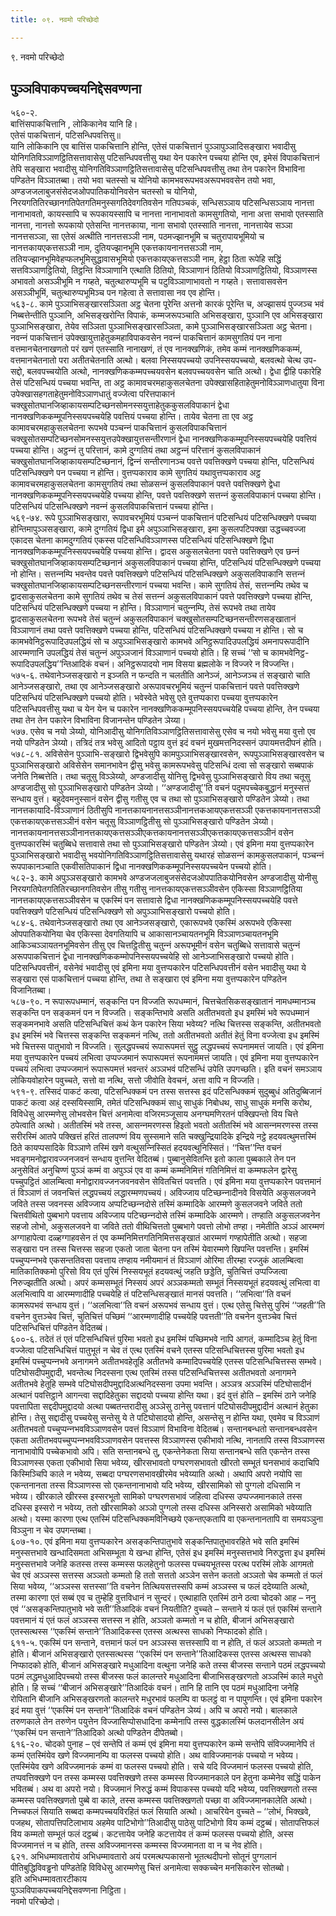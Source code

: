 ```yaml
---
title: ०९. नवमो परिच्छेदो

---
```

९. नवमो परिच्छेदो  


## पुञ्ञविपाकपच्चयनिद्देसवण्णना

५६०-२.  
बात्तिंसपाकचित्तानि , लोकिकानेव यानि हि।  
एतेसं पाकचित्तानं, पटिसन्धिपवत्तिसु॥  
यानि लोकिकानि एव बात्तिंस पाकचित्तानि होन्ति, एतेसं पाकचित्तानं पुञ्ञापुञ्ञादिसङ्खारा भवादीसु योनिगतिविञ्ञाणट्ठितिसत्तावासेसु पटिसन्धिपवत्तीसु यथा येन पकारेन पच्चया होन्ति एव, इमेसं विपाकचित्तानं तेपि सङ्खारा भवादीसु योनिगतिविञ्ञाणट्ठितिसत्तावासेसु पटिसन्धिपवत्तीसु तथा तेन पकारेन विभाविना पण्डितेन विञ्ञातब्बा। तयो भवा चतस्सो च योनियो कामभवरूपभवअरूपभववसेन तयो भवा, अण्डजजलाबुजसंसेदजओपपातिकयोनिवसेन चतस्सो च योनियो, निरयगतितिरच्छानगतिपेतगतिमनुस्सगतिदेवगतिवसेन गतिपञ्चकं, सन्धिसञ्‍ञाय पटिसन्धिसञ्‍ञाय नानत्ता नानाभावतो, कायस्सापि च रूपकायस्सापि च नानत्ता नानाभावतो कामसुगतियो, नाना अत्ता सभावो एतस्साति नानत्ता, नानत्तो रूपकायो एतेसन्ति नानत्तकाया, नाना सभावो एतस्साति नानत्ता, नानत्तायेव सञ्‍ञा नानत्तसञ्‍ञा, सा एतेसं अत्थीति नानत्तसञ्‍ञी नाम, पठमज्झानभूमि च चतुरापायभूमियो च नानत्तकायएकत्तसञ्‍ञी नाम, दुतियज्झानभूमि एकत्तकायनानत्तसञ्‍ञी नाम, ततियज्झानभूमिवेहप्फलभूमिसुद्धावासभूमियो एकत्तकायएकत्तसञ्‍ञी नाम, हेट्ठा ठिता रूपेहि सद्धिं सत्तविञ्‍ञाणट्ठितियो, तिट्ठन्ति विञ्‍ञाणानि एत्थाति ठितियो, विञ्‍ञाणानं ठितियो विञ्‍ञाणट्ठितियो, विञ्‍ञाणस्स अभावतो असञ्‍ञीभूमि न गय्हते, चतुत्थारुप्पभूमि च पटुविञ्‍ञाणाभावतो न गय्हते। सत्तावासवसेन असञ्‍ञीभूमिं, चतुत्थारुप्पभूमिञ्‍च पन गहेत्वा ते सत्तावासा नव एव होन्ति।  
५६३-८. कामे पुञ्‍ञाभिसङ्खारसञ्‍ञिता अट्ठ चेतना पूरेन्ति अत्तनो कारकं पूरेन्ति च, अज्झासयं पुज्‍जञ्‍च भवं निब्बत्तेन्तीति पुञ्‍ञानि, अभिसङ्खरोन्ति विपाकं, कम्मजरूपञ्‍चाति अभिसङ्खारा, पुञ्‍ञानि एव अभिसङ्खारा पुञ्‍ञाभिसङ्खारा, तेयेव सञ्‍ञिता पुञ्‍ञाभिसङ्खारसञ्‍ञिता, कामे पुञ्‍ञाभिसङ्खारसञ्‍ञिता अट्ठ चेतना। नवन्‍नं पाकचित्तानं उपेक्खायुत्ताहेतुकमहाविपाकवसेन नवन्‍नं पाकचित्तानं कामसुगतियं पन नाना वत्तमानचेतनाखणतो परं खणं एतस्साति नानाखणं, तं एव नानक्खणिकं, तमेव कम्मं नानक्खणिककम्मं, वत्तमानचेतनातो परा अतीतचेतनाति अत्थो। बलवा निस्सयपच्‍चयो उपनिस्सयपच्‍चयो, बलवत्थो चेत्थ उप-सद्दो, बलवपच्‍चयोति अत्थो, नानक्खणिककम्मपच्‍चयवसेन बलवपच्‍चयवसेन चाति अत्थो। द्वेधा द्वीहि पकारेहि तेसं पटिसन्धियं पच्‍चया भवन्ति, ता अट्ठ कामावचरमहाकुसलचेतना उपेक्खासहिताहेतुमनोविञ्‍ञाणधातुया विना उपेक्खासहगताहेतुमनोविञ्‍ञाणधातुं वज्‍जेत्वा परित्तपाकानं चक्खुसोतघानजिव्हाकायसम्पटिच्छनसोमनस्सयुत्ताहेतुककुसलविपाकानं द्वेधा नानक्खणिककम्मूपनिस्सयपच्‍चयेहि पवत्तियं पच्‍चया होन्ति। तायेव चेतना ता एव अट्ठ कामावचरमहाकुसलचेतना रूपभवे पञ्‍चन्‍नं पाकचित्तानं कुसलविपाकचित्तानं चक्खुसोतसम्पटिच्छनसोमनस्सयुत्तउपेक्खायुत्तसन्तीरणानं द्वेधा नानक्खणिककम्मूपनिस्सयपच्‍चयेहि पवत्तियं पच्‍चया होन्ति। अट्ठन्‍नं तु परित्तानं, कामे दुग्गतियं तथा अट्ठन्‍नं परित्तानं कुसलविपाकानं चक्खुसोतघानजिव्हाकायसम्पटिच्छनानं, द्विन्‍नं सन्तीरणानञ्‍च पवत्ते पवत्तिक्खणे पच्‍चया होन्ति, पटिसन्धियं पटिसन्धिक्खणे पन पच्‍चया न होन्ति। वुत्तप्पकाराव कामे सुगतियं यथावुत्तप्पकाराव अट्ठ कामावचरमहाकुसलचेतना कामसुगतियं तथा सोळसन्‍नं कुसलविपाकानं पवत्ते पवत्तिक्खणे द्वेधा नानक्खणिककम्मूपनिस्सयपच्‍चयेहि पच्‍चया होन्ति, पवत्ते पवत्तिक्खणे सत्तन्‍नं कुसलविपाकानं पच्‍चया होन्ति। पटिसन्धियं पटिसन्धिक्खणे नवन्‍नं कुसलविपाकचित्तानं पच्‍चया होन्ति।  
५६९-७४. रूपे पुञ्‍ञाभिसङ्खारा, रूपावचरभूमियं पञ्‍चन्‍नं पाकचित्तानं पटिसन्धियं पटिसन्धिक्खणे पच्‍चया होन्तिमापुञ्‍ञसङ्खारा, कामे दुग्गतियं द्विधा इमे अपुञ्‍ञाभिसङ्खारा, इमा कुसलपटिपक्खा उद्धच्‍चवज्‍जा एकादस चेतना कामदुग्गतियं एकस्स पटिसन्धिविञ्‍ञाणस्स पटिसन्धियं पटिसन्धिक्खणे द्विधा नानक्खणिककम्मूपनिस्सयपच्‍चयेहि पच्‍चया होन्ति। द्वादस अकुसलचेतना पवत्ते पवत्तिक्खणे एव छन्‍नं चक्खुसोतघानजिव्हाकायसम्पटिच्छनानं अकुसलविपाकानं पच्‍चया होन्ति, पटिसन्धियं पटिसन्धिक्खणे पच्‍चया नो होन्ति। सत्तन्‍नम्पि भवन्तेव पवत्ते पवत्तिक्खणे पटिसन्धियं पटिसन्धिक्खणे अकुसलविपाकानि सत्तन्‍नं चक्खुसोतघानजिव्हाकायसम्पटिच्छनसन्तीरणानं पच्‍चया भवन्ति। कामे सुगतियं तेसं, सत्तन्‍नम्पि तथेव च द्वादसाकुसलचेतना कामे सुगतियं तथेव च तेसं सत्तन्‍नं अकुसलविपाकानं पवत्ते पवत्तिक्खणे पच्‍चया होन्ति, पटिसन्धियं पटिसन्धिक्खणे पच्‍चया न होन्ति। विञ्‍ञाणानं चतुन्‍नम्पि, तेसं रूपभवे तथा तायेव द्वादसाकुसलचेतना रूपभवे तेसं चतुन्‍नं अकुसलविपाकानं चक्खुसोतसम्पटिच्छनसन्तीरणसङ्खातानं विञ्‍ञाणानं तथा पवत्ते पवत्तिक्खणे पच्‍चया होन्ति, पटिसन्धियं पटिसन्धिक्खणे पच्‍चया न होन्ति। सो च कामभवेनिट्ठरूपादिउपलद्धियं सो च अपुञ्‍ञाभिसङ्खारो कामभवे अनिट्ठरूपादिउपलद्धियं अमनापरूपादीनि आरम्मणानि उपलद्धियं तेसं चतुन्‍नं अपुञ्‍ञजानं विञ्‍ञाणानं पच्‍चयो होति। हि सच्‍चं ‘‘सो च कामभवेनिट्ठ-रूपादिउपलद्धिय’’न्तिआदिकं वचनं। अनिट्ठरूपादयो नाम विसया ब्रह्मलोके न विज्‍जरे न विज्‍जन्ति।  
५७५-६. तथेवानेञ्‍जसङ्खारो न इञ्‍जति न फन्दति न चलतीति आनेञ्‍जं, आनेञ्‍जञ्‍च तं सङ्खारो चाति आनेञ्‍जसङ्खारो, तथा एव आनेञ्‍जसङ्खारो अरूपावचरभूमियं चतुन्‍नं पाकचित्तानं पवत्ते पवत्तिक्खणे पटिसन्धियं पटिसन्धिक्खणे पच्‍चयो होति। भवेस्वेते भवेसु एते वुत्तप्पकारा पच्‍चया वुत्तप्पकारेन पटिसन्धिपवत्तीसु यथा च येन येन च पकारेन नानक्खणिककम्मूपनिस्सयपच्‍चयेहि पच्‍चया होन्ति, तेन पच्‍चया तथा तेन तेन पकारेन विभाविना विजानन्तेन पण्डितेन ञेय्या।  
५७७. एसेव च नयो ञेय्यो, योनिआदीसु योनिगतिविञ्‍ञाणट्ठितिसत्तावासेसु एसेव च नयो भवेसु मया वुत्तो एव नयो पण्डितेन ञेय्यो। तत्रिदं तत्र भवेसु आदितो पट्ठाय वुत्तं इदं वचनं मुखमत्तनिदस्सनं उपायमत्तदीपनं होति।  
५७८-८१. अविसेसेन पुञ्‍ञाभि-सङ्खारो द्विभवेसुपि कामपुञ्‍ञाभिसङ्खारवसेन, रूपपुञ्‍ञाभिसङ्खारवसेन च पुञ्‍ञाभिसङ्खारो अविसेसेन समानभावेन द्वीसु भवेसु कामरूपभवेसु पटिसन्धिं दत्वा सो सङ्खारो सब्बपाकं जनेति निब्बत्तेति। तथा चतूसु विञ्‍ञेय्यो, अण्डजादीसु योनिसु द्विभवेसु पुञ्‍ञाभिसङ्खारो विय तथा चतूसु अण्डजादीसु सो पुञ्‍ञाभिसङ्खारो पण्डितेन ञेय्यो। ‘‘अण्डजादीसू’’ति वचनं पदुमपच्‍चेकबुद्धानं मनुस्सत्तं सन्धाय वुत्तं। बहुदेवमनुस्सानं वसेन द्वीसु गतीसु एव च तथा सो पुञ्‍ञाभिसङ्खारो पण्डितेन ञेय्यो। तथा नानत्तकायादि-विञ्‍ञाणानं ठितीसुपि नानत्तकायनानत्तसञ्‍ञीनानत्तकआयएकत्तसञ्‍ञी एकत्तकायनानत्तसञ्‍ञी एकत्तकायएकत्तसञ्‍ञीनं वसेन चतूसु विञ्‍ञाणट्ठितीसु सो पुञ्‍ञाभिसङ्खारो पण्डितेन ञेय्यो। नानत्तकायनानत्तसञ्‍ञीनानत्तकायएकत्तसञ्‍ञीएकत्तकायनानत्तसञ्‍ञीएकत्तकायएकत्तसञ्‍ञीनं वसेन वुत्तप्पकारस्मिं चतुब्बिधे सत्तावासे तथा सो पुञ्‍ञाभिसङ्खारो पण्डितेन ञेय्यो। एवं इमिना मया वुत्तप्पकारेन पुञ्‍ञाभिसङ्खारो भवादीसु भवयोनिगतिविञ्‍ञाणट्ठितिसत्तावासेसु यथारहं सोळसन्‍नं कामकुसलपाकानं, पञ्‍चन्‍नं रूपपाकानञ्‍चाति एकवीसतिपाकानं द्विधा नानक्खणिककम्मूपनिस्सयपच्‍चयेन पच्‍चयो होति।  
५८२-३. कामे अपुञ्‍ञसङ्खारो कामभवे अण्डजजलाबुजसंसेदजओपपातिकयोनिवसेन अण्डजादीसु योनीसु निरयगतिपेतगतितिरच्छानगतिवसेन तीसु गतीसु नानत्तकायएकत्तसञ्‍ञीवसेन एकिस्सा विञ्‍ञाणट्ठितिया नानत्तकायएकत्तसञ्‍ञीवसेन च एकस्मिं पन सत्तावासे द्विधा नानक्खणिककम्मूपनिस्सयपच्‍चयेहि पवत्ते पवत्तिक्खणे पटिसन्धियं पटिसन्धिक्खणे सो अपुञ्‍ञाभिसङ्खारो पच्‍चयो होति।  
५८४-६. तथेवानेञ्‍जसङ्खारो तथा एव आनेञ्‍जसङ्खारो, एकारूपभवे एकस्मिं अरूपभवे एकिस्सा ओपपातिकयोनिया चेव एकिस्सा देवगतियापि च आकासानञ्‍चायतनभूमि विञ्‍ञाणञ्‍चायतनभूमि आकिञ्‍चञ्‍ञायतनभूमिवसेन तीसु एव चित्तट्ठितीसु चतुन्‍नं अरूपभूमीनं वसेन चतुब्बिधे सत्तावासे चतुन्‍नं अरूपपाकचित्तानं द्वेधा नानक्खणिककम्मोपनिस्सयपच्‍चयेहि सो आनेञ्‍जाभिसङ्खारो पच्‍चयो होति। पटिसन्धिपवत्तीनं, वसेनेवं भवादीसु एवं इमिना मया वुत्तप्पकारेन पटिसन्धिपवत्तीनं वसेन भवादीसु यथा ये सङ्खारा एसं पाकचित्तानं पच्‍चया होन्ति, तथा ते सङ्खारा एवं इमिना मया वुत्तप्पकारेन पण्डितेन विजानितब्बा।  
५८७-९०. न रूपारूपधम्मानं, सङ्कन्ति पन विज्‍जति रूपधम्मानं, चित्तचेतसिकसङ्खातानं नामधम्मानञ्‍च सङ्कन्ति पन सङ्कमनं पन न विज्‍जति। सङ्कन्तिभावे असति अतीतभवतो इध इमस्मिं भवे रूपधम्मानं सङ्कमनभावे असति पटिसन्धिचित्तं कथं केन पकारेन सिया भवेय्य? नत्थि चित्तस्स सङ्कन्ति, अतीतभवतो इध इमस्मिं भवे चित्तस्स सङ्कन्ति सङ्कमनं नत्थि, ततो अतीतभवतो अतीतं हेतुं विना वज्‍जेत्वा इध इमस्मिं भवे चित्तस्स पातुभावो न विज्‍जति। सुलद्धपच्‍चयं रूपारूपमत्तं सुट्ठु लद्धपच्‍चयं रूपनाममत्तं जायति। एवं इमिना मया वुत्तप्पकारेन पच्‍चयं लभित्वा उप्पज्‍जमानं रूपारूपमत्तं रूपनाममत्तं जायति। एवं इमिना मया वुत्तप्पकारेन पच्‍चयं लभित्वा उप्पज्‍जमानं रूपारूपमत्तं भवन्तरं अञ्‍ञभवं पटिसन्धिं उपेति उपगच्छति। इति वचनं समञ्‍ञाय लोकियवोहारेन पवुच्‍चते, सत्तो वा नत्थि, सत्तो जीवोति वेवचनं, अत्ता वापि न विज्‍जति।  
५९१-९. तस्सिदं पाकटं कत्वा, पटिसन्धिक्‍कमं पन तस्स सत्तस्स इदं पटिसन्धिक्‍कमं सुदुब्बुधं अतिदुब्बिजानं पाकटं कत्वा अहं दस्सयिस्सामि, तमेतं पटिसन्धिक्‍कमं साधु साधुकं निबोधथ, साधु साधुकं मनसि करोथ, विविधेसु आरम्मणेसु लोभवसेन चित्तं अनामेत्वा वजिरमञ्‍जूसाय अनग्घमणिरतनं पक्खिपन्तो विय चित्ते ठपेत्वाति अत्थो। अतीतस्मिं भवे तस्स, आसन्‍नमरणस्स हिइतो भवतो अतीतस्मिं भवे आसन्‍नमरणस्स तस्स सरीरस्मिं आतपे पक्खित्तं हरितं तालपण्णं विय सुस्समाने सति चक्खुन्द्रियादिके इन्द्रिये नट्ठे हदयवत्थुमत्तस्मिं ठिते कायप्पसादिके विञ्‍ञाणे तस्मिं खणे वत्थुसन्‍निस्सितं हदयवत्थुनिस्सितं। ‘‘चित्त’’न्ति वचनं भवङ्गमनोद्वारावज्‍जनजवनं सन्धाय वुत्तन्ति वेदितब्बं। पुब्बानुसेवितन्ति इतो काला पुब्बकाले तेन पन अनुसेवितं अनुचिण्णं पुञ्‍ञं कम्मं वा अपुञ्‍ञं एव वा कम्मं कम्मनिमित्तं गतिनिमित्तं वा कम्मफलेन द्वारेसु पच्‍चुपट्ठितं आलम्बित्वा मनोद्वारावज्‍जनजवनवसेन सेवितचित्तं पवत्तति। एवं इमिना मया वुत्तप्पकारेन पवत्तमानं तं विञ्‍ञाणं तं जवनचित्तं लद्धपच्‍चयं लद्धारम्मणपच्‍चयं। अविज्‍जाय पटिच्छन्‍नादीनवे विसयेति अकुसलजवने जविते तस्स जवनस्स अविज्‍जाय अप्पटिच्छन्‍नदोसे तस्मिं कम्मादिके आरम्मणे कुसलजवने जविते ततो चित्तवीथितो पुब्बभागे पवत्ताय अविज्‍जाय पटिच्छन्‍नदोसे तस्मिं कम्मादिके आरम्मणे। तण्हाति अकुसलजवनेन सहजो लोभो, अकुसलजवने वा जविते ततो वीथिचित्ततो पुब्बभागे पवत्तो लोभो तण्हा। नमेतीति अञ्‍ञं आरम्मणं अग्गाहापेत्वा दळ्हग्गाहवसेन तं एव कम्मनिमित्तगतिनिमित्तसङ्खातं आरम्मणं गण्हापेतीति अत्थो। सहजा सङ्खारा पन तस्स चित्तस्स सहजा एकतो जाता चेतना पन तस्मिं येवारम्मणे खिपन्ति पवत्तन्ति। इमस्मिं पच्‍चुप्पन्‍नभवे एकसन्ततिवसा पवत्ताय तण्हाय नमीयमानं तं विञ्‍ञाणं ओरिमा तीरम्हा रज्‍जुकं आलम्बित्वा मातिकातिक्‍कमो पुरिसो विय एतं पुरिमं निस्सयभूतं हदयवत्थुं जहति छड्डेति, चुतिचित्तं उप्पज्‍जित्वा निरुज्झतीति अत्थो। अपरं कम्मसम्भूतं निस्सयं अपरं अञ्‍ञकम्मतो सम्भूतं निस्सयभूतं हदयवत्थुं लभित्वा वा अलभित्वापि वा आरम्मणादीहि पच्‍चयेहि तं पटिसन्धिसङ्खातं मानसं पवत्तति। ‘‘लभित्वा’’ति वचनं कामरूपभवं सन्धाय वुत्तं। ‘‘अलभित्वा’’ति वचनं अरूपभवं सन्धाय वुत्तं। एत्थ एतेसु चित्तेसु पुरिमं ‘‘जहती’’ति वचनेन वुत्तञ्‍चेव चित्तं, चुतिचित्तं पच्छिमं ‘‘आरम्मणादीहि पच्‍चयेहि पवत्तती’’ति वचनेन वुत्तञ्‍चेव चित्तं पटिसन्धिचित्तं पण्डितेन वेदितब्बं।  
६००-६. तदेतं तं एतं पटिसन्धिचित्तं पुरिमा भवतो इध इमस्मिं पच्छिमभवे नापि आगतं, कम्मादिञ्‍च हेतुं विना वज्‍जेत्वा पटिसन्धिचित्तं पातुभूतं न चेव तं एत्थ एतस्मिं वचने एतस्स पटिसन्धिचित्तस्स पुरिमा भवतो इध इमस्मिं पच्‍चुप्पन्‍नभवे अनागमने अतीतभवहेतूहि अतीतभवे कम्मादिपच्‍चयेहि एतस्स पटिसन्धिचित्तस्स सम्भवे। पटिघोसदीपमुद्दादी, भवन्तेत्थ निदस्सना एत्थ एतस्मिं तस्स पटिसन्धिचित्तस्स अतीतभवतो अनागमने अतीतभवे हेतूहि सम्भवे पटिघोसदीपमुद्दादिअत्थनिदस्सना उपमा भवन्ति। अञ्‍ञत्र अञ्‍ञस्मिं पटिघोसादीनं अत्थानं पवत्तिट्ठाने आगन्त्वा सद्दादिहेतुका सद्दादयो पच्‍चया होन्ति यथा। इदं वुत्तं होति – इमस्मिं ठाने जनेहि पवत्तापिता सद्ददीपमुद्दादयो अत्था पब्बतन्तरादीसु अञ्‍ञेसु ठानेसु पवत्तानं पटिघोसदीपमुद्दादीनं अत्थानं हेतुका होन्ति। तेसु सद्दादीसु पच्‍चयेसु सन्तेसु ये ते पटिघोसादयो होन्ति, असन्तेसु न होन्ति यथा, एवमेव च विञ्‍ञाणं अतीतभवतो पच्‍चुप्पन्‍नभवविञ्‍ञाणवसेन पवत्तं विञ्‍ञाणं विभाविना वेदितब्बं। सन्तानबन्धतो सन्तानबन्धवसेन एकता अतीतभवपच्‍चुप्पन्‍नभवविञ्‍ञाणवसेन पवत्तस्स विञ्‍ञाणस्स एकीभावो नत्थि, नानतापि तस्स विञ्‍ञाणस्स नानाभावोपि पच्‍चेकभावो अपि। सति सन्तानबन्धे तु, एकन्तेनेकता सिया सन्तानबन्धे सति एकन्तेन तस्स विञ्‍ञाणस्स एकता एकीभावो सिया भवेय्य, खीरसभावतो पग्घरणसभावतो खीरतो सम्भूतं घनसभावं कदाचिपि किस्मिञ्‍चिपि काले न भवेय्य, सब्बदा पग्घरणसभावखीरमेव भवेय्याति अत्थो। अथापि अपरो नयोपि सा एकन्तनानता तस्स विञ्‍ञाणस्स सो एकन्तनानाभावो यदि भवेय्य, खीरसामिको सो पुग्गलो दधिसामि न भवेय्य। खीरकाले खीरस्स इस्सरभूतो सामिको पग्घरणसभावं जहित्वा दधिस्स उप्पज्‍जमानकाले तस्स दधिस्स इस्सरो न भवेय्य, ततो खीरसामिको अञ्‍ञो पुग्गलो तस्स दधिस्स अनिस्सरो असामिको भवेय्याति अत्थो। यस्मा कारणा एत्थ एतस्मिं पटिसन्धिक्‍कमविनिच्छये एकन्तएकतापि वा एकन्तनानतापि वा समयञ्‍ञुना विञ्‍ञुना न चेव उपगन्तब्बा।  
६०७-१०. एवं इमिना मया वुत्तप्पकारेन असङ्कन्तिपातुभावे सङ्कन्तिपातुभावरहिते भवे सति इमस्मिं मनुस्सत्तभावे खन्धादिसमता अभिसम्भूता ये खन्धा होन्ति, एतेसं इध इमस्मिं मनुस्सत्तभावे निरुद्धत्ता इध इमस्मिं मनुस्सत्तभावे जनेहि कतस्स तस्स कम्मस्स फलहेतुनो फलस्स पच्‍चयभूतस्स परत्थ परस्मिं लोके आगमतो चेव एवं अञ्‍ञस्स सत्तस्स अञ्‍ञतो कम्मतो हि ततो सत्ततो अञ्‍ञेन सत्तेन कततो अञ्‍ञतो चेव कम्मतो तं फलं सिया भवेय्य, ‘‘अञ्‍ञस्स सत्तस्सा’’ति वचनेन तित्थियसत्तस्सपि कम्मं अञ्‍ञस्स च फलं ददेय्याति अत्थो, तस्मा कारणा एतं सब्बं एव च तुम्हेहि वुत्तविधानं न सुन्दरं। एत्थाहाति एतस्मिं ठाने ठत्वा चोदको आह – ननु एवं ‘‘असङ्कन्तिपातुभावे भवे सती’’तिआदिकं वचनं नियतीति? वुच्‍चते – सन्ताने यं फलं एतं एकस्मिं सन्ताने पवत्तमानं यं एतं फलं अञ्‍ञस्स सत्तस्स न होति, अञ्‍ञतो कम्मतो न च होति, बीजानं अभिसङ्खारो एतस्सत्थस्स ‘‘एकस्मिं सन्ताने’’तिआदिकस्स एतस्स अत्थस्स साधको निप्फादको होति।  
६११-५. एकस्मिं पन सन्ताने, वत्तमानं फलं पन अञ्‍ञस्स सत्तस्सापि वा न होति, तं फलं अञ्‍ञतो कम्मतो न होति। बीजानं अभिसङ्खारो एतस्सत्थस्स ‘‘एकस्मिं पन सन्ताने’’तिआदिकस्स एतस्स अत्थस्स साधको निप्फादको होति, बीजानं अभिसङ्खारे मधुआदिना वत्थुना जनेहि कते तस्स बीजस्स सन्ताने पठमं लद्धपच्‍चयो पठमं लद्धमधुआदिपच्‍चयो तस्स बीजस्स फलं कालन्तरे मधुआदिना बीजाभिसङ्खरणतो अञ्‍ञस्मिं काले मधुरो होति। हि सच्‍चं ‘‘बीजानं अभिसङ्खारे’’तिआदिकं वचनं। तानि हि तानि एव पठमं मधुआदिना जनेहि रोपितानि बीजानि अभिसङ्खरणतो कालन्तरे मधुरभावं फलम्पि वा फलट्ठं वा न पापुणन्ति। एवं इमिना पकारेन इदं मया वुत्तं ‘‘एकस्मिं पन सन्ताने’’तिआदिकं वचनं पण्डितेन ञेय्यं। अपि च अपरो नयो। बालकाले तरुणकाले तेन तरुणेन पयुत्तेन विज्‍जासिप्पोसधादिना कम्मेनापि तस्स वुद्धकालस्मिं फलदानसीलेन अयं ‘‘एकस्मिं पन सन्ताने’’तिआदिको अत्थो पण्डितेन दीपेतब्बो।  
६१६-२०. चोदको पुनाह – एवं सन्तेपि तं कम्मं एवं इमिना मया वुत्तप्पकारेन कम्मे सन्तेपि संविज्‍जमानेपि तं कम्मं एतस्मिंयेव खणे विज्‍जमानम्पि वा फलस्स पच्‍चयो होति। अथ वाविज्‍जमानकं पच्‍चयो न भवेय्य। एतस्मिंयेव खणे अविज्‍जमानकं कम्मं वा फलस्स पच्‍चयो होति। सचे यदि विज्‍जमानं फलस्स पच्‍चयो होति, तप्पवत्तिक्खणे पन तस्स कम्मस्स पवत्तिक्खणे तस्स कम्मस्स विज्‍जमानकाले पन हेतुना कम्मेनेव सद्धिं पाकेन भवितब्बं। अथ वा अपरो नयो। विज्‍जमानं निरुद्धं कम्मं विपाकस्स पच्‍चयो यदि भवेय्य, पवत्तिक्खणतो तस्स कम्मस्स पवत्तिक्खणतो पुब्बे वा काले, तस्स कम्मस्स पवत्तिक्खणतो पच्छा वा अविज्‍जमानकालेति अत्थो। निच्‍चफलं सियाति सब्बदा कम्मपच्‍चयविरहितं फलं सियाति अत्थो। आचरियेन वुच्‍चते – ‘‘लोभं, भिक्खवे, पजहथ, सोतापत्तिपटिलाभाय अहमेव पाटिभोगो’’तिआदीसु पाठेसु पाटिभोगो विय कम्मं दट्ठब्बं। सोतापत्तिफलं विय कम्मतो सम्भूतं फलं दट्ठब्बं। कटत्तायेव जनेहि कटत्तायेव तं कम्मं फलस्स पच्‍चयो होति, अस्स विज्‍जमानत्तं न च होति, तस्स अविज्‍जमानस्स कम्मस्स विज्‍जमानता वा न च नेव होति।  
६२१. अभिधम्मावतारोयं अभिधम्मावतारो अयं परमत्थप्पकासनो भूतत्थदीपनो सोतूनं पुग्गलानं पीतिबुद्धिविवड्ढनो पण्डितेहि विविधेसु आरम्मणेसु चित्तं अनामेत्वा सक्‍कच्‍चेन मनसिकारेन सोतब्बो।  
इति अभिधम्मावतारटीकाय  
पुञ्‍ञविपाकपच्‍चयनिद्देसवण्णना निट्ठिता।  
नवमो परिच्छेदो।  